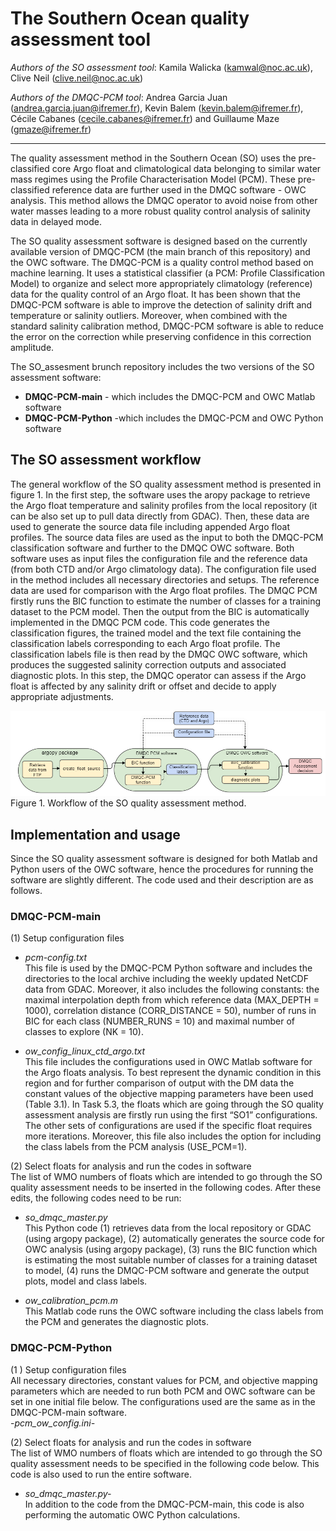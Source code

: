 # The Southern Ocean quality assessment tool

*Authors of the SO assessment tool*: Kamila Walicka (kamwal@noc.ac.uk), Clive Neil (clive.neil@noc.ac.uk)

*Authors of the DMQC-PCM tool*: Andrea Garcia Juan (andrea.garcia.juan@ifremer.fr), Kevin Balem (kevin.balem@ifremer.fr), Cécile Cabanes (cecile.cabanes@ifremer.fr) and Guillaume Maze (gmaze@ifremer.fr)
***

The quality assessment method in the Southern Ocean (SO) uses the pre-classified core Argo float and climatological data belonging to similar water mass regimes using the Profile Characterisation Model (PCM). These pre-classified reference data are further used in the DMQC software - OWC analysis. This method allows the DMQC operator to avoid noise from other water masses leading to a more robust quality control analysis of salinity data in delayed mode. 

The SO quality assessment software is designed based on the currently available version of DMQC-PCM (the main branch of this repository) and the OWC software. The DMQC-PCM is a quality control method based on machine learning. It uses a statistical classifier (a PCM: Profile Classification Model) to organize and select more appropriately climatology (reference) data for the quality control of an Argo float. It has been shown that the DMQC-PCM software is able to improve the detection of salinity drift and temperature or salinity outliers. Moreover, when combined with the standard salinity calibration method, DMQC-PCM software is able to reduce the error on the correction while preserving confidence in this correction amplitude.

The SO_assesment brunch repository includes the two versions of the SO assessment software:
- **DMQC-PCM-main** - which includes the DMQC-PCM and OWC Matlab software
- **DMQC-PCM-Python** -which includes the DMQC-PCM and OWC  Python software

## The SO assessment workflow
The general workflow of the SO quality assessment method is presented in figure 1. In the first step, the software uses the aropy package to retrieve the Argo float temperature and salinity profiles from the local repository (it can be also set up to pull data directly from GDAC). Then, these data are used to generate the source data file including appended Argo float profiles. The source data files are used as the input to both the DMQC-PCM classification software and further to the DMQC OWC software. Both software uses as input files the configuration file and the reference data (from both CTD and/or Argo climatology data). The configuration file used in the method includes all necessary directories and setups. The reference data are used for comparison with the Argo float profiles. The DMQC PCM firstly runs the BIC function to estimate the number of classes for a training dataset to the PCM model. Then the output from the BIC is automatically implemented in the DMQC PCM code. This code generates the classification figures, the trained model and the text file containing the classification labels corresponding to each Argo float profile. The classification labels file is then read by the DMQC OWC software, which produces the suggested salinity correction outputs and associated diagnostic plots.  In this step, the DMQC operator can assess if the Argo float is affected by any salinity drift or offset and decide to apply appropriate adjustments.

![place image](https://github.com/euroargodev/DMQC-PCM/blob/SO_assesment/SO_assesment/workflow_v2.PNG)
Figure 1. Workflow of the SO quality assessment method.

## Implementation and usage
Since the SO quality assessment software is designed for both Matlab and Python users of the OWC software, hence the procedures for running the software are slightly different. The code used and their description are as follows.

### DMQC-PCM-main
(1) Setup configuration files<br />
- *pcm-config.txt* <br />
  This file is used by the DMQC-PCM Python software and includes the directories to the local archive including the weekly updated NetCDF data from GDAC. Moreover,   it also includes the following constants: the maximal interpolation depth from which reference data (MAX_DEPTH = 1000), correlation distance (CORR_DISTANCE =     50), number of runs in BIC for each class (NUMBER_RUNS = 10) and maximal number of classes to explore (NK = 10).
  
- *ow_config_linux_ctd_argo.txt*<br />
This file includes the configurations used in OWC Matlab software for the Argo floats analysis. To best represent the dynamic condition in this region and for further comparison of output with the DM data the constant values of the objective mapping parameters have been used (Table 3.1). In Task 5.3, the floats which are going through the SO quality assessment analysis are firstly run using the first “SO1” configurations. The other sets of configurations are used if the specific float requires more iterations. Moreover, this file also includes the option for including the class labels from the PCM analysis (USE_PCM=1).

(2) Select floats for analysis and run the codes in software<br />
The list of WMO numbers of floats which are intended to go through the SO quality assessment needs to be inserted in the following codes. After these edits, the following codes need to be run:<br />

- *so_dmqc_master.py* <br />
  This Python code (1) retrieves data from the local repository or GDAC (using argopy package), (2) automatically generates the source code for OWC analysis (using   argopy package), (3) runs the BIC function which is estimating the most suitable number of classes for a training dataset to model, (4) runs the DMQC-PCM   software and generate the output plots, model and class labels.
  
- *ow_calibration_pcm.m*<br />
  This Matlab code runs the OWC software including the class labels from the PCM and generates the diagnostic plots.

### DMQC-PCM-Python
(1 ) Setup configuration files<br />
All necessary directories, constant values for PCM, and objective mapping parameters which are needed to run both PCM and OWC software can be set in one initial file below. The configurations used are the same as in the DMQC-PCM-main software.  
-*pcm_ow_config.ini-*

(2) Select floats for analysis and run the codes in software<br />
The list of WMO numbers of floats which are intended to go through the SO quality assessment needs to be specified in the following code below. This code is also used to run the entire software.<br />

- *so_dmqc_master.py-*<br />
In addition to the code from the DMQC-PCM-main, this code is also performing the automatic OWC Python calculations. 


